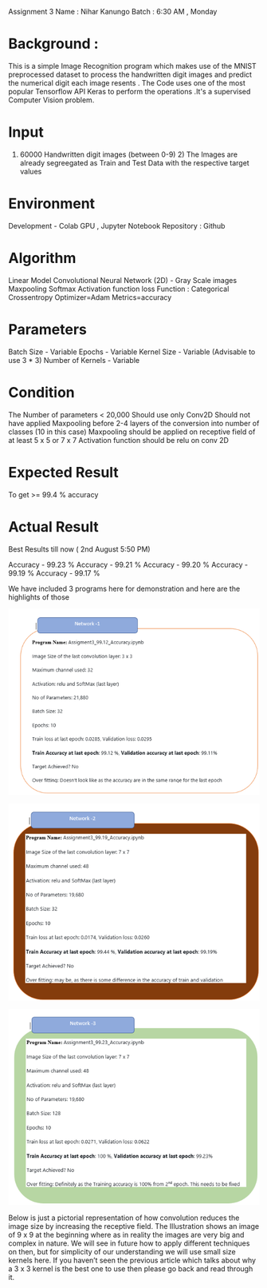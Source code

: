 

Assignment 3
Name : Nihar Kanungo Batch : 6:30 AM , Monday

Background :
===========

This is a simple Image Recognition program which makes use of the MNIST preprocessed dataset to process the handwritten digit images and predict the numerical digit each image resents . The Code uses one of the most popular Tensorflow API Keras to perform the operations .It's a supervised Computer Vision problem.

Input
===========
1) 60000 Handwritten digit images (between 0-9) 2) The Images are already segreegated as Train and Test Data with the respective target values

Environment
===========
Development - Colab GPU , Jupyter Notebook
Repository : Github

Algorithm
===========
Linear Model 
Convolutional Neural Network (2D) - Gray Scale images
Maxpooling 
Softmax Activation function
loss Function : Categorical Crossentropy
Optimizer=Adam
Metrics=accuracy

Parameters
===========
Batch Size - Variable 
Epochs - Variable
Kernel Size - Variable (Advisable to use 3 * 3)
Number of Kernels - Variable 

Condition
===========
The Number of parameters < 20,000
Should use only Conv2D
Should not have applied Maxpooling before 2-4 layers of the conversion into number of classes (10 in this case)
Maxpooling should be applied on receptive field of at least 5 x 5 or 7 x 7
Activation function should be relu on conv 2D

Expected Result
===========
To get >= 99.4 % accuracy

Actual Result
===========
Best Results till now ( 2nd August 5:50 PM)

Accuracy - 99.23 %
Accuracy - 99.21 %
Accuracy - 99.20 %
Accuracy - 99.19 %
Accuracy - 99.17 %

We have included 3 programs here for demonstration and here are the highlights of those

![](images/99.11.png)

![](images/99.19.png)

![](images/99.23.png)




Below is just a pictorial representation of how convolution reduces the image size by increasing the receptive field. 
The Illustration shows an image of 9 x 9 at the beginning where as in reality the images are very big and complex in nature. We will see in future how to apply different techniques on then, but for simplicity of our understanding we will use small size kernels here. If you haven’t seen the previous article which talks about why a 3 x 3 kernel is the best one to use then please go back and read through it. 


